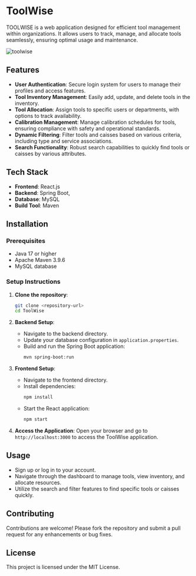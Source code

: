# ToolWise

TOOLWISE is a web application designed for efficient tool management within organizations. It allows users to track, manage, and allocate tools seamlessly, ensuring optimal usage and maintenance.

![toolwise](https://github.com/user-attachments/assets/8f06335c-693d-45a5-8673-8428c506dc91)

## Features

- **User Authentication**: Secure login system for users to manage their profiles and access features.
- **Tool Inventory Management**: Easily add, update, and delete tools in the inventory.
- **Tool Allocation**: Assign tools to specific users or departments, with options to track availability.
- **Calibration Management**: Manage calibration schedules for tools, ensuring compliance with safety and operational standards.
- **Dynamic Filtering**: Filter tools and caisses based on various criteria, including type and service associations.
- **Search Functionality**: Robust search capabilities to quickly find tools or caisses by various attributes.

## Tech Stack

- **Frontend**: React.js
- **Backend**: Spring Boot,
- **Database**: MySQL
- **Build Tool**: Maven

## Installation

### Prerequisites

- Java 17 or higher
- Apache Maven 3.9.6
- MySQL database

### Setup Instructions

1. **Clone the repository**:
   ```bash
   git clone <repository-url>
   cd ToolWise
   ```

2. **Backend Setup**:
   - Navigate to the backend directory.
   - Update your database configuration in `application.properties`.
   - Build and run the Spring Boot application:
     ```bash
     mvn spring-boot:run
     ```

3. **Frontend Setup**:
   - Navigate to the frontend directory.
   - Install dependencies:
     ```bash
     npm install
     ```
   - Start the React application:
     ```bash
     npm start
     ```

4. **Access the Application**:
   Open your browser and go to `http://localhost:3000` to access the ToolWise application.

## Usage

- Sign up or log in to your account.
- Navigate through the dashboard to manage tools, view inventory, and allocate resources.
- Utilize the search and filter features to find specific tools or caisses quickly.

## Contributing

Contributions are welcome! Please fork the repository and submit a pull request for any enhancements or bug fixes.

## License

This project is licensed under the MIT License.
